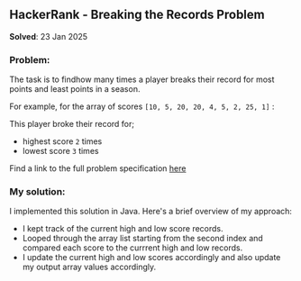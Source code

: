 ## HackerRank - Breaking the Records Problem

**Solved**: 23 Jan 2025

### Problem:

The task is to findhow many times a player breaks their record for most points and least points in a season.

For example, for the array of scores `[10, 5, 20, 20, 4, 5, 2, 25, 1]` :

This player broke their record for;

* highest score `2` times
* lowest score `3` times

Find a link to the full problem specification [here](https://www.hackerrank.com/challenges/breaking-best-and-worst-records/problem)

### My solution:

I implemented this solution in Java. Here's a brief overview of my approach:

* I kept track of the current high and low score records.
* Looped through the array list starting from the second index and compared each score to the currrent high and low records.
* I update the current high and low scores accordingly and also update my output array values accordingly.
